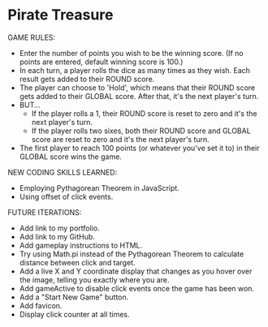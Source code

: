 # Pirate Treasure

GAME RULES:

- Enter the number of points you wish to be the winning score. (If no points are entered, default winning score is 100.)
- In each turn, a player rolls the dice as many times as they wish.  Each result gets added to their ROUND score.
- The player can choose to 'Hold', which means that their ROUND score gets added to their GLOBAL score.  After that, it's the next player's turn.
- BUT...
  - If the player rolls a 1, their ROUND score is reset to zero and it's the next player's turn.
  - If the player rolls two sixes, both their ROUND score and GLOBAL score are reset to zero and it's the next player's turn.
- The first player to reach 100 points (or whatever you've set it to) in their GLOBAL score wins the game.

NEW CODING SKILLS LEARNED:

- Employing Pythagorean Theorem in JavaScript.
- Using offset of click events.

FUTURE ITERATIONS:

- Add link to my portfolio.
- Add link to my GitHub.
- Add gameplay instructions to HTML.
- Try using Math.pi instead of the Pythagorean Theorem to calculate distance between click and target.
- Add a live X and Y coordinate display that changes as you hover over the image, telling you exactly where you are.
- Add gameActive to disable click events once the game has been won.
- Add a "Start New Game" button.
- Add favicon.
- Display click counter at all times.